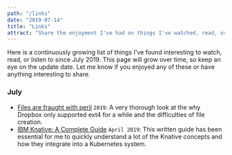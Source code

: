 ```yaml
---
path: "/links"
date: "2019-07-14"
title: "Links"
attract: "Share the enjoyment I've had on things I've watched, read, or listened to recently."
---
```

Here is a continuously growing list of things I've found interesting to watch, read, or listen to since July 2019.  This page will grow over time, so keep an eye on the update date.  Let me know if you enjoyed any of these or have anything interesting to share.

### July
* [Files are fraught with peril](https://danluu.com/deconstruct-files/) `2019`:
  A very thorough look at the why Dropbox only supported ext4 for a while and
  the difficulties of file creation.
* [IBM Knative: A Complete Guide](https://www.ibm.com/cloud/learn/knative) `April 2019`: This written guide has been essential for me to quickly understand a lot of the Knative concepts and how they integrate into a Kubernetes system.
